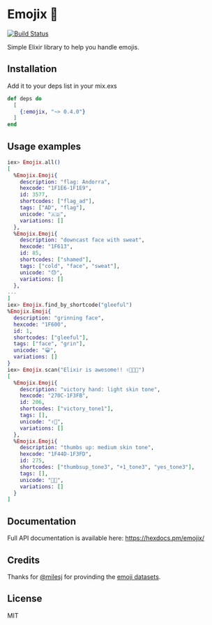 # Emojix 💩

[![Build Status](https://github.com/ukita/emojix/workflows/CI/badge.svg)](https://github.com/ukita/emojix/actions)

Simple Elixir library to help you handle emojis.

## Installation

Add it to your deps list in your mix.exs

```elixir
def deps do
  [
    {:emojix, "~> 0.4.0"}
  ]
end
```

## Usage examples

```elixir
iex> Emojix.all()
[
  %Emojix.Emoji{
    description: "flag: Andorra",
    hexcode: "1F1E6-1F1E9",
    id: 3577,
    shortcodes: ["flag_ad"],
    tags: ["AD", "flag"],
    unicode: "🇦🇩",
    variations: []
  },
  %Emojix.Emoji{
    description: "downcast face with sweat",
    hexcode: "1F613",
    id: 85,
    shortcodes: ["shamed"],
    tags: ["cold", "face", "sweat"],
    unicode: "😓",
    variations: []
  },
...
]
iex> Emojix.find_by_shortcode("gleeful")
%Emojix.Emoji{
  description: "grinning face",
  hexcode: "1F600",
  id: 1,
  shortcodes: ["gleeful"],
  tags: ["face", "grin"],
  unicode: "😀",
  variations: []
}
iex> Emojix.scan("Elixir is awesome!! ✌🏻👍🏽")
[
  %Emojix.Emoji{
    description: "victory hand: light skin tone",
    hexcode: "270C-1F3FB",
    id: 206,
    shortcodes: ["victory_tone1"],
    tags: [],
    unicode: "✌🏻",
    variations: []
  },
  %Emojix.Emoji{
    description: "thumbs up: medium skin tone",
    hexcode: "1F44D-1F3FD",
    id: 275,
    shortcodes: ["thumbsup_tone3", "+1_tone3", "yes_tone3"],
    tags: [],
    unicode: "👍🏽",
    variations: []
  }
]
```

## Documentation

Full API documentation is available here: https://hexdocs.pm/emojix/

## Credits

Thanks for [@milesj](https://github.com/milesj) for provinding the [emoji datasets](https://github.com/milesj/emojibase).

## License

MIT
